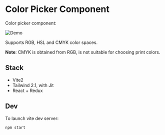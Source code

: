 # Color Picker Component

Color picker component:

![Demo](screencapture.gif)

Supports RGB, HSL and CMYK color spaces.

**Note**: CMYK is obtained from RGB, is not suitable for choosing print colors.


## Stack

- Vite2
- Tailwind 2.1, with Jit
- React + Redux

## Dev

To launch vite dev server:

```
npm start
```
